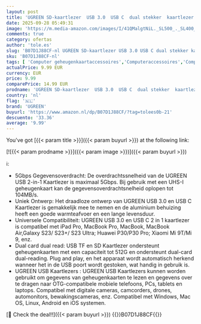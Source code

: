 ```yaml
---
layout: post
title: 'UGREEN SD-kaartlezer  USB 3.0  USB C  dual stekker  kaartlezer  SD-kaartlezer  USB-geheugenkaartlezer  SD-kaartadapter  compatibel met iPhone 15 serie/Android/Windows/macOS enz.  grijs '
date: 2025-09-28 05:49:31
image: 'https://m.media-amazon.com/images/I/41QMalgtNiL._SL500_._SL400_.jpg'
comments: true
category: ofertas
author: 'tole.es'
slug: 'B07D1J88CF-nl UGREEN SD-kaartlezer USB 3.0 USB C dual stekker kaartlezer...'
sku: 'B07D1J88CF-nl'
tags: [ 'Computer geheugenkaartaccessoires','Computeraccessoires','Computers, onderdelen & accessoires','Elektronica','Externe geheugenkaartlezers','ugreen','🇳🇱', ]
actualPrice: 9.99 EUR
currency: EUR
price: 9.99
comparePrice: 14.99 EUR
prodname: 'UGREEN SD-kaartlezer  USB 3.0  USB C  dual stekker  kaartlezer  SD-kaartlezer  USB-geheugenkaartlezer  SD-kaartadapter  compatibel met iPhone 15 serie/Android/Windows/macOS enz.  grijs '
country: 'nl'
flag: '🇳🇱'
brand: 'UGREEN'
buyurl: 'https://www.amazon.nl/dp/B07D1J88CF/?tag=tolees0b-21'
descuento: '33.36'
average: '9.99'
---
```


You've got [{{< param title >}}]({{< param buyurl >}}) at the following link:

[![{{< param prodname >}}]({{< param image >}})]({{< param buyurl >}})

ℹ️:

- 5Gbps Gegevensoverdracht: De overdrachtssnelheid van de UGREEN USB 2-in-1 Kaartlezer is maximaal 5Gbps. Bij gebruik met een UHS-I geheugenkaart kan de gegevensoverdrachtsnelheid oplopen tot 104MB/s.
- Uniek Ontwerp: Het draadloze ontwerp van UGREEN USB 3.0 en USB C Kaartlezer is gemakkelijk mee te nemen en de aluminium behuizing heeft een goede warmteafvoer en een lange levensduur.
- Universele Compatibiliteit: UGREEN USB 3.0 en USB C 2 in 1 kaartlezer is compatibel met iPad Pro, MacBook Pro, MacBook, MacBook Air,Galaxy S23/ S23+/ S23 Ultra; Huawei P30/P30 Pro; Xiaomi Mi 9T/Mi 9, enz.
- Dual card dual read: USB TF en SD Kaartlezer ondersteunt geheugenkaarten met een capaciteit tot 512G en ondersteunt dual-card dual-reading. Plug and play, en het apparaat wordt automatisch herkend wanneer het in de USB poort wordt gestoken, wat handig in gebruik is.
- UGREEN USB Kaartlezers : UGREEN USB Kaartlezers kunnen worden gebruikt om gegevens van geheugenkaarten te lezen en gegevens over te dragen naar OTG-compatibele mobiele telefoons, PCs, tablets en laptops. Compatibel met digitale cameras, camcorders, drones, automonitors, bewakingscameras, enz. Compatibel met Windows, Mac OS, Linux, Android en iOS systemen.

[🛒 Check the deal!!]({{< param buyurl >}})
{{<world>}}B07D1J88CF{{</world>}}
